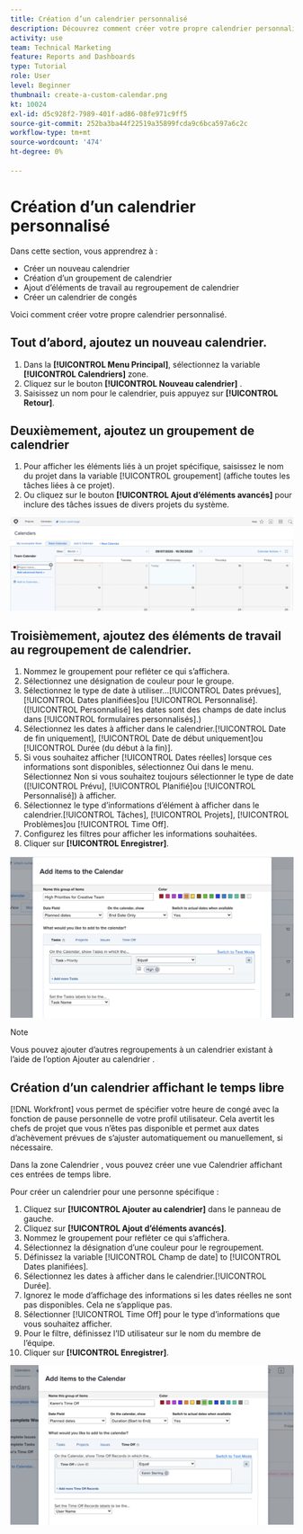 ```yaml
---
title: Création d’un calendrier personnalisé
description: Découvrez comment créer votre propre calendrier personnalisé avec vos tâches et vos congés personnels.
activity: use
team: Technical Marketing
feature: Reports and Dashboards
type: Tutorial
role: User
level: Beginner
thumbnail: create-a-custom-calendar.png
kt: 10024
exl-id: d5c928f2-7989-401f-ad86-08fe971c9ff5
source-git-commit: 252ba3ba44f22519a35899fcda9c6bca597a6c2c
workflow-type: tm+mt
source-wordcount: '474'
ht-degree: 0%

---
```


# Création d’un calendrier personnalisé

Dans cette section, vous apprendrez à :

* Créer un nouveau calendrier
* Création d’un groupement de calendrier
* Ajout d’éléments de travail au regroupement de calendrier
* Créer un calendrier de congés

Voici comment créer votre propre calendrier personnalisé.

## Tout d’abord, ajoutez un nouveau calendrier.

1. Dans la **[!UICONTROL Menu Principal]**, sélectionnez la variable **[!UICONTROL Calendriers]** zone.
1. Cliquez sur le bouton **[!UICONTROL Nouveau calendrier]** .
1. Saisissez un nom pour le calendrier, puis appuyez sur **[!UICONTROL Retour]**.

## Deuxièmement, ajoutez un groupement de calendrier

1. Pour afficher les éléments liés à un projet spécifique, saisissez le nom du projet dans la variable [!UICONTROL groupement] (affiche toutes les tâches liées à ce projet).
1. Ou cliquez sur le bouton **[!UICONTROL Ajout d’éléments avancés]** pour inclure des tâches issues de divers projets du système.

![Image de l’écran d’ajout d’un regroupement à un calendrier](assets/calendar-2-1.png)

## Troisièmement, ajoutez des éléments de travail au regroupement de calendrier.

1. Nommez le groupement pour refléter ce qui s’affichera.
1. Sélectionnez une désignation de couleur pour le groupe.
1. Sélectionnez le type de date à utiliser...[!UICONTROL Dates prévues], [!UICONTROL Dates planifiées]ou [!UICONTROL Personnalisé]. ([!UICONTROL Personnalisé] les dates sont des champs de date inclus dans [!UICONTROL formulaires personnalisés].)
1. Sélectionnez les dates à afficher dans le calendrier.[!UICONTROL Date de fin uniquement], [!UICONTROL Date de début uniquement]ou [!UICONTROL Durée (du début à la fin)].
1. Si vous souhaitez afficher [!UICONTROL Dates réelles] lorsque ces informations sont disponibles, sélectionnez Oui dans le menu. Sélectionnez Non si vous souhaitez toujours sélectionner le type de date ([!UICONTROL Prévu], [!UICONTROL Planifié]ou [!UICONTROL Personnalisé]) à afficher.
1. Sélectionnez le type d’informations d’élément à afficher dans le calendrier.[!UICONTROL Tâches], [!UICONTROL Projets], [!UICONTROL Problèmes]ou [!UICONTROL Time Off].
1. Configurez les filtres pour afficher les informations souhaitées.
1. Cliquer sur **[!UICONTROL Enregistrer]**.

![Image de l’écran d’ajout d’éléments de travail à un groupe de calendrier](assets/calendar-2-2.png)

>[!NOTE]
>
>Vous pouvez ajouter d’autres regroupements à un calendrier existant à l’aide de l’option Ajouter au calendrier .

## Création d’un calendrier affichant le temps libre

[!DNL Workfront] vous permet de spécifier votre heure de congé avec la fonction de pause personnelle de votre profil utilisateur. Cela avertit les chefs de projet que vous n’êtes pas disponible et permet aux dates d’achèvement prévues de s’ajuster automatiquement ou manuellement, si nécessaire.

Dans la zone Calendrier , vous pouvez créer une vue Calendrier affichant ces entrées de temps libre.

Pour créer un calendrier pour une personne spécifique :

1. Cliquez sur **[!UICONTROL Ajouter au calendrier]** dans le panneau de gauche.
1. Cliquez sur **[!UICONTROL Ajout d’éléments avancés]**.
1. Nommez le groupement pour refléter ce qui s’affichera.
1. Sélectionnez la désignation d’une couleur pour le regroupement.
1. Définissez la variable [!UICONTROL Champ de date] to [!UICONTROL Dates planifiées].
1. Sélectionnez les dates à afficher dans le calendrier.[!UICONTROL Durée].
1. Ignorez le mode d’affichage des informations si les dates réelles ne sont pas disponibles. Cela ne s’applique pas.
1. Sélectionner [!UICONTROL Time Off] pour le type d’informations que vous souhaitez afficher.
1. Pour le filtre, définissez l’ID utilisateur sur le nom du membre de l’équipe.
1. Cliquer sur **[!UICONTROL Enregistrer]**.

![Image de l’écran permettant d’ajouter des entrées de temps libre à un groupe de calendrier.](assets/calendar-2-3.png)
